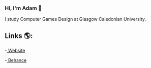 ### Hi, I'm Adam 👋

I study Computer Games Design at Glasgow Caledonian University.

## Links 🌎:
-<a href="https://http://oreoadidas.github.io//"> Website</a>

-<a href="https://www.behance.net/adamalbsoul/"> Behance</a>
